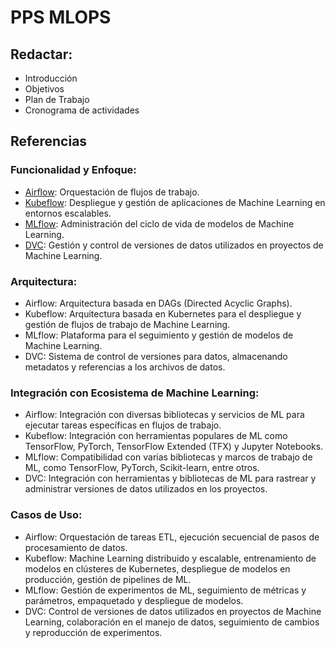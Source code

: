 # PPS MLOPS

## Redactar: 
- Introducción
- Objetivos
- Plan de Trabajo
- Cronograma de actividades


## Referencias

### Funcionalidad y Enfoque:
- [Airflow](https://airflow.apache.org/): Orquestación de flujos de trabajo.
- [Kubeflow](https://www.kubeflow.org/): Despliegue y gestión de aplicaciones de Machine Learning en entornos escalables.
- [MLflow](https://mlflow.org/): Administración del ciclo de vida de modelos de Machine Learning. 
- [DVC](https://dvc.org/): Gestión y control de versiones de datos utilizados en proyectos de Machine Learning.


### Arquitectura:
- Airflow: Arquitectura basada en DAGs (Directed Acyclic Graphs).
- Kubeflow: Arquitectura basada en Kubernetes para el despliegue y gestión de flujos de trabajo de Machine Learning.
- MLflow: Plataforma para el seguimiento y gestión de modelos de Machine Learning.
- DVC: Sistema de control de versiones para datos, almacenando metadatos y referencias a los archivos de datos.

### Integración con Ecosistema de Machine Learning:
- Airflow: Integración con diversas bibliotecas y servicios de ML para ejecutar tareas específicas en flujos de trabajo.
- Kubeflow: Integración con herramientas populares de ML como TensorFlow, PyTorch, TensorFlow Extended (TFX) y Jupyter Notebooks.
- MLflow: Compatibilidad con varias bibliotecas y marcos de trabajo de ML, como TensorFlow, PyTorch, Scikit-learn, entre otros.
- DVC: Integración con herramientas y bibliotecas de ML para rastrear y administrar versiones de datos utilizados en los proyectos.

### Casos de Uso:
- Airflow: Orquestación de tareas ETL, ejecución secuencial de pasos de procesamiento de datos.
- Kubeflow: Machine Learning distribuido y escalable, entrenamiento de modelos en clústeres de Kubernetes, despliegue de modelos en producción, gestión de pipelines de ML.
- MLflow: Gestión de experimentos de ML, seguimiento de métricas y parámetros, empaquetado y despliegue de modelos.
- DVC: Control de versiones de datos utilizados en proyectos de Machine Learning, colaboración en el manejo de datos, seguimiento de cambios y reproducción de experimentos.


